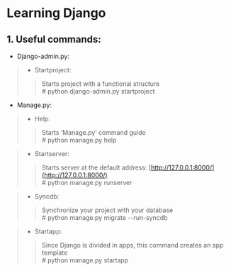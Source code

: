 # Learning Django
## 1. Useful commands:
* Django-admin.py:

>* Startproject:
>>Starts project with a functional structure  
>>\# python django-admin.py startproject

* Manage.py:
>* Help:
>>Starts  ‘Manage.py’ command guide  
>>\# 	python manage.py help

>* Startserver:
>>Starts server at the default address: [http://127.0.0.1:8000/](http://127.0.0.1:8000/)  
>>\#	python manage.py runserver

>* Syncdb:
>>Synchronize your project with your database  
>>\#	python manage.py migrate --run-syncdb

>* Startapp:
>>Since Django is divided in apps, this command creates an app template  
>>\#	python manage.py startapp
